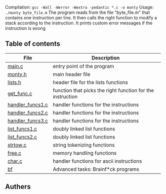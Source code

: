 Compilation:
```gcc -Wall -Werror -Wextra -pedantic *.c -o monty```
Usage:
```./monty byte_file.m```
The program reads from the file "byte_file.m" that contains one instruction per line.
It then calls the right function to modify a stack according to the instruction.
It prints custom error messages if the instruction is wrong



## Table of contents
File | Description
---- | -----------
[main.c](./main.c) | entry point of the program
[monty.h](./monty.h) | main header file
[lists.h](./lists.h) | header file for the lists functions
[get_func.c](./get_func.c) | function that picks the right function for the instruction
[handler_funcs1.c](./handler_funcs1.c) | handler functions for the instructions
[handler_funcs2.c](./handler_funcs2.c) | handler functions for the instructions
[handler_funcs3.c](./handler_funcs3.c) | handler functions for the instructions
[list_funcs1.c](./list_funcs1.c) | doubly linked list functions
[list_funcs2.c](./list_funcs2.c) | doubly linked list functions
[strtow.c](./strtow.c) | string tokenizing functions
[free.c](./free.c) | memory handling functions
[char.c](./char.c) | handler functions for ascii instructions
[bf](./bf) | Advanced tasks: Brainf*ck programs

## Authers
